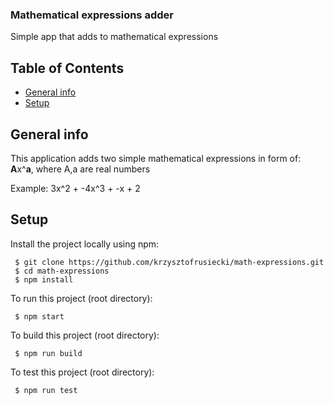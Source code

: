 ### Mathematical expressions adder

Simple app that adds to mathematical expressions

## Table of Contents

- [General info](General-info)
- [Setup](Setup)

## General info

This application adds two simple mathematical expressions in form of: **A**x^**a**, where A,a are real numbers

Example: 3x^2 + -4x^3 + -x + 2

## Setup

Install the project locally using npm:

```
 $ git clone https://github.com/krzysztofrusiecki/math-expressions.git
 $ cd math-expressions
 $ npm install
```

To run this project (root directory):

```
 $ npm start
```

To build this project (root directory):

```
 $ npm run build
```

To test this project (root directory):

```
 $ npm run test
```
